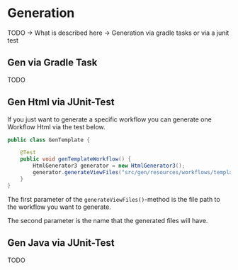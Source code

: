 # Generation
TODO -> What is described here -> Generation via gradle tasks or via a junit test

## Gen via Gradle Task
TODO

## Gen Html via JUnit-Test
If you just want to generate a specific workflow you can generate one Workflow Html via the test below.

```java
public class GenTemplate {

    @Test
    public void genTemplateWorkflow() {
        HtmlGenerator3 generator = new HtmlGenerator3();
        generator.generateViewFiles("src/gen/resources/workflows/template.es.yaml", "Template");
    }
}
```

The first parameter of the ``generateViewFiles()``-method is the file path to the workflow you want 
to generate.

The second parameter is the name that the generated files will have. 

## Gen Java via JUnit-Test
TODO
